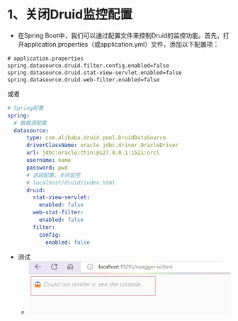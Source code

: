 # 1、关闭Druid监控配置
- 在Spring Boot中，我们可以通过配置文件来控制Druid的监控功能。首先，打开application.properties（或application.yml）文件，添加以下配置项：
```properties
# application.properties
spring.datasource.druid.filter.config.enabled=false
spring.datasource.druid.stat-view-servlet.enabled=false
spring.datasource.druid.web-filter.enabled=false
```
或者
```yaml
# Spring配置
spring:
  # 数据源配置
  datasource:
      type: com.alibaba.druid.pool.DruidDataSource
      driverClassName: oracle.jdbc.driver.OracleDriver
      url: jdbc:oracle:thin:@127.0.0.1:1521:orcl
      username: name
      password: pwd
      # 这段配置，关闭监控
      # localhost/druid/index.html
      druid:
        stat-view-servlet:
          enabled: false
        web-stat-filter:
          enabled: false
        filter:
          config:
            enabled: false
```

- 测试
   - ![image.png](./images/1712651074818-b149e8cc-79b1-4ea0-9736-d6397a015d11.png)
